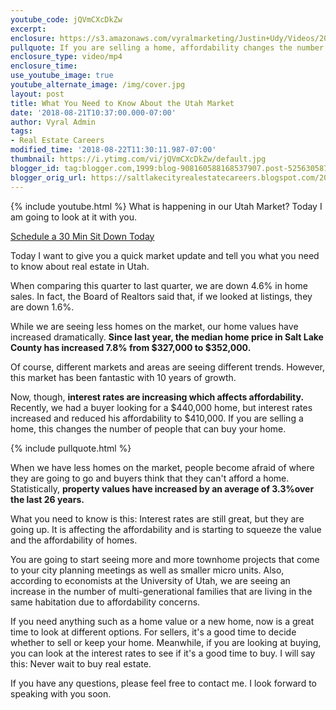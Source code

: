 ```yaml
---
youtube_code: jQVmCXcDkZw
excerpt:
enclosure: https://s3.amazonaws.com/vyralmarketing/Justin+Udy/Videos/2018/August/Salt+Lake+City+Real+Estate+Agent-+What+You+Need+to+Know+About+the+Utah+Market.mp4
pullquote: If you are selling a home, affordability changes the number of people that can buy your home.
enclosure_type: video/mp4
enclosure_time:
use_youtube_image: true
youtube_alternate_image: /img/cover.jpg
layout: post
title: What You Need to Know About the Utah Market
date: '2018-08-21T10:37:00.000-07:00'
author: Vyral Admin
tags:
- Real Estate Careers
modified_time: '2018-08-22T11:30:11.987-07:00'
thumbnail: https://i.ytimg.com/vi/jQVmCXcDkZw/default.jpg
blogger_id: tag:blogger.com,1999:blog-908160588168537907.post-5256305871420996425
blogger_orig_url: https://saltlakecityrealestatecareers.blogspot.com/2018/08/what-you-need-to-know-about-utah-market.html
---
```

{% include youtube.html %}
What is happening in our Utah Market? Today I am going to look at it with you.

<div class="post-cta">
<a href="/contact/" target="_blank">Schedule a 30 Min Sit Down Today</a>
</div>

Today I want to give you a quick market update and tell you what you need to know about real estate in Utah.

When comparing this quarter to last quarter, we are down 4.6% in home sales. In fact, the Board of Realtors said that, if we looked at listings, they are down 1.6%.

While we are seeing less homes on the market, our home values have increased dramatically. **Since last year, the median home price in Salt Lake County has increased 7.8% from $327,000 to $352,000.**

Of course, different markets and areas are seeing different trends. However, this market has been fantastic with 10 years of growth.

Now, though, **interest rates are increasing which affects affordability.** Recently, we had a buyer looking for a $440,000 home, but interest rates increased and reduced his affordability to $410,000. If you are selling a home, this changes the number of people that can buy your home.

{% include pullquote.html %}

When we have less homes on the market, people become afraid of where they are going to go and buyers think that they can't afford a home. Statistically, **property values have increased by an average of 3.3%over the last 26 years.**

What you need to know is this: Interest rates are still great, but they are going up. It is affecting the affordability and is starting to squeeze the value and the affordability of homes.

You are going to start seeing more and more townhome projects that come to your city planning meetings as well as smaller micro units. Also, according to economists at the University of Utah, we are seeing an increase in the number of multi-generational families that are living in the same habitation due to affordability concerns.

If you need anything such as a home value or a new home, now is a great time to look at different options. For sellers, it's a good time to decide whether to sell or keep your home. Meanwhile, if you are looking at buying, you can look at the interest rates to see if it's a good time to buy. I will say this: Never wait to buy real estate.

If you have any questions, please feel free to contact me. I look forward to speaking with you soon.
